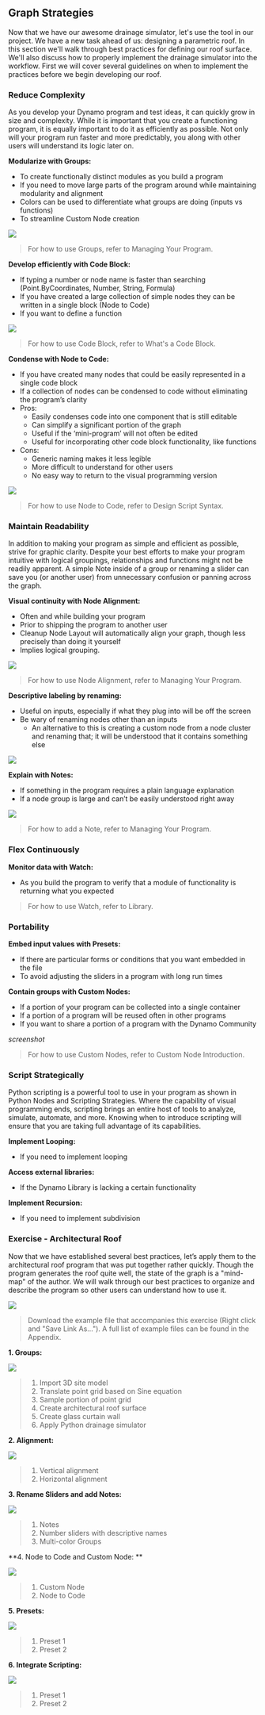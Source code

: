 ## Graph Strategies

Now that we have our awesome drainage simulator, let's use the tool in our project. We have a new task ahead of us: designing a parametric roof. In this section we'll walk through best practices for defining our roof surface. We'll also discuss how to properly implement the drainage simulator into the workflow. First we will cover several guidelines on when to implement the practices before we begin developing our roof.

### Reduce Complexity

As you develop your Dynamo program and test ideas, it can quickly grow in size and complexity. While it is important that you create a functioning program, it is equally important to do it as efficiently as possible. Not only will your program run faster and more predictably, you along with other users will understand its logic later on.

**Modularize with Groups:**

* To create functionally distinct modules as you build a program
* If you need to move large parts of the program around while maintaining modularity and alignment
* Colors can be used to differentiate what groups are doing \(inputs vs functions\)
* To streamline Custom Node creation

![](/assets/groups.JPG)

> For how to use Groups, refer to Managing Your Program.

**Develop efficiently with Code Block:**

* If typing a number or node name is faster than searching \(Point.ByCoordinates, Number, String, Formula\)
* If you have created a large collection of simple nodes they can be written in a single block \(Node to Code\)
* If you want to define a function

![](/assets/codeblock.JPG)

> For how to use Code Block, refer to What's a Code Block.

**Condense with Node to Code:**

* If you have created many nodes that could be easily represented in a single code block 
* If a collection of nodes can be condensed to code without eliminating the program’s clarity
* Pros:
  * Easily condenses code into one component that is still editable
  * Can simplify a significant portion of the graph
  * Useful if the ‘mini-program’ will not often be edited
  * Useful for incorporating other code block functionality, like functions
* Cons:
  * Generic naming makes it less legible
  * More difficult to understand for other users
  * No easy way to return to the visual programming version

![](/assets/nodetocode.JPG)

> For how to use Node to Code, refer to Design Script Syntax.

### Maintain Readability

In addition to making your program as simple and efficient as possible, strive for graphic clarity. Despite your best efforts to make your program intuitive with logical groupings, relationships and functions might not be readily apparent. A simple Note inside of a group or renaming a slider can save you \(or another user\) from unnecessary confusion or panning across the graph.

**Visual continuity with Node Alignment:**

* Often and while building your program
* Prior to shipping the program to another user
* Cleanup Node Layout will automatically align your graph, though less precisely than doing it yourself
* Implies logical grouping.

![](/assets/alignment.JPG)

> For how to use Node Alignment, refer to Managing Your Program.

**Descriptive labeling by renaming:**

* Useful on inputs, especially if what they plug into will be off the screen
* Be wary of renaming nodes other than an inputs
  * An alternative to this is creating a custom node from a node cluster and renaming that; it will be understood that it contains something else

![](/assets/renaming.JPG)

**Explain with Notes:**

* If something in the program requires a plain language explanation
* If a node group is large and can’t be easily understood right away

![](/assets/notes.JPG)

> For how to add a Note, refer to Managing Your Program.

### Flex Continuously

**Monitor data with Watch:**

* As you build the program to verify that a module of functionality is returning what you expected

> For how to use Watch, refer to Library.

### Portability

**Embed input values with Presets:**

* If there are particular forms or conditions that you want embedded in the file
* To avoid adjusting the sliders in a program with long run times

**Contain groups with Custom Nodes:**

* If a portion of your program can be collected into a single container
* If a portion of a program will be reused often in other programs
* If you want to share a portion of a program with the Dynamo Community

_screenshot_

> For how to use Custom Nodes, refer to Custom Node Introduction.

### Script Strategically

Python scripting is a powerful tool to use in your program as shown in Python Nodes and Scripting Strategies. Where the capability of visual programming ends, scripting brings an entire host of tools to analyze, simulate, automate, and more. Knowing when to introduce scripting will ensure that you are taking full advantage of its capabilities.

**Implement Looping:**

* If you need to implement looping

**Access external libraries:**

* If the Dynamo Library is lacking a certain functionality

**Implement Recursion:**

* If you need to implement subdivision

### Exercise - Architectural Roof
Now that we have established several best practices, let’s apply them to the architectural roof program that was put together rather quickly. Though the program generates the roof quite well, the state of the graph is a "mind-map" of the author. We will walk through our best practices to organize and describe the program so other users can understand how to use it.

![](/assets/00.jpg)


> Download the example file that accompanies this exercise \(Right click and "Save Link As..."\). A full list of example files can be found in the Appendix.  

**1. Groups:**  

![](/assets/01ws.png)

> 1. Import 3D site model
> 2. Translate point grid based on Sine equation
> 3. Sample portion of point grid
> 4. Create architectural roof surface
> 5. Create glass curtain wall
> 6. Apply Python drainage simulator

**2. Alignment:**

![](/assets/02ws.png)

> 1. Vertical alignment
> 2. Horizontal alignment

**3. Rename Sliders and add Notes:**

![](/assets/03ws.png)

> 1. Notes
> 2. Number sliders with descriptive names
> 3. Multi-color Groups

**4. Node to Code and Custom Node: **

![](/assets/04ws.png)

> 1. Custom Node
> 2. Node to Code

**5. Presets:**

![](/assets/presets.jpg)

> 1. Preset 1
> 2. Preset 2

**6. Integrate Scripting:**

![](/assets/presets-script.jpg)

> 1. Preset 1
> 2. Preset 2
